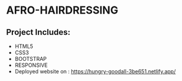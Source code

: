 # AFRO-HAIRDRESSING

## Project Includes:
- HTML5
- CSS3
- BOOTSTRAP
- RESPONSIVE
- Deployed website on  : https://hungry-goodall-3be651.netlify.app/
